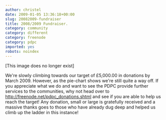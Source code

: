 ```yaml
---
author: christel
date: 2009-01-05 13:36:18+00:00
slug: 20082009-fundraiser
title: 2008/2009 Fundraiser.
category: community
category: different
category: freenode
category: pdpc
imported: yes
robots: noindex
---
```

[This image does no longer exist]

We're slowly climbing towards our target of £5,000.00 in donations by March 2009. However, as the pie-chart shows we're still quite a way off. If you appreciate what we do and want to see the PDPC provide further services to the communities, why not head over to http://freenode.net/pdpc_donations.shtml and see if you are able to help us reach the target! Any donation, small or large is gratefully received and a massive thanks goes to those who have already dug deep and helped us climb up the ladder in this instance!
